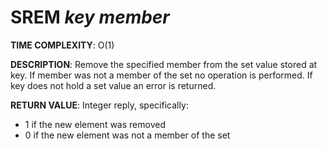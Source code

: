 # SREM *key* *member*

**TIME COMPLEXITY**:
O(1)

**DESCRIPTION**:
Remove the specified member from the set value stored at key. If member was not
a member of the set no operation is performed. If key does not hold a set value
an error is returned.

**RETURN VALUE**:
Integer reply, specifically:

* 1 if the new element was removed
* 0 if the new element was not a member of the set

